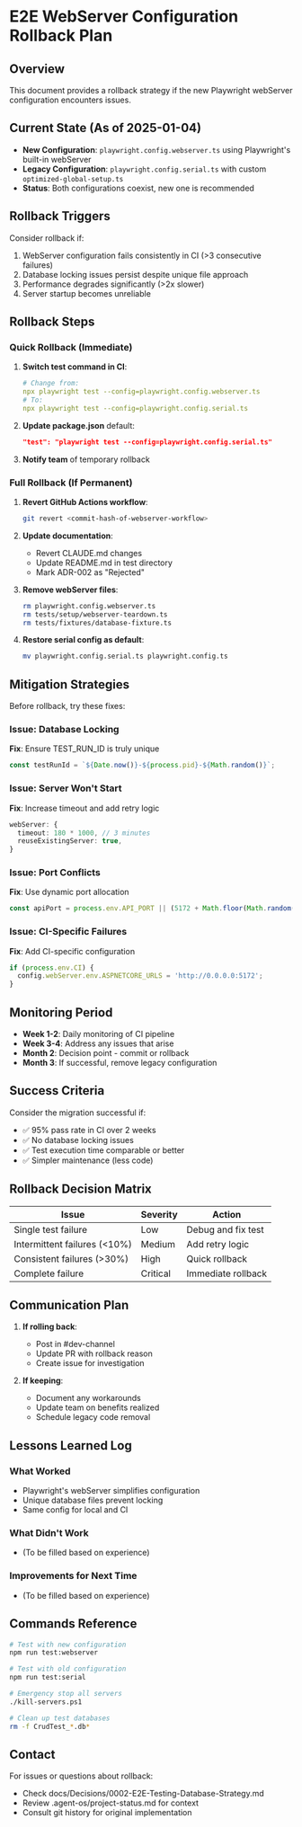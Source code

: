 # E2E WebServer Configuration Rollback Plan

## Overview
This document provides a rollback strategy if the new Playwright webServer configuration encounters issues.

## Current State (As of 2025-01-04)
- **New Configuration**: `playwright.config.webserver.ts` using Playwright's built-in webServer
- **Legacy Configuration**: `playwright.config.serial.ts` with custom `optimized-global-setup.ts`
- **Status**: Both configurations coexist, new one is recommended

## Rollback Triggers

Consider rollback if:
1. WebServer configuration fails consistently in CI (>3 consecutive failures)
2. Database locking issues persist despite unique file approach
3. Performance degrades significantly (>2x slower)
4. Server startup becomes unreliable

## Rollback Steps

### Quick Rollback (Immediate)
1. **Switch test command in CI**:
   ```yaml
   # Change from:
   npx playwright test --config=playwright.config.webserver.ts
   # To:
   npx playwright test --config=playwright.config.serial.ts
   ```

2. **Update package.json** default:
   ```json
   "test": "playwright test --config=playwright.config.serial.ts"
   ```

3. **Notify team** of temporary rollback

### Full Rollback (If Permanent)

1. **Revert GitHub Actions workflow**:
   ```bash
   git revert <commit-hash-of-webserver-workflow>
   ```

2. **Update documentation**:
   - Revert CLAUDE.md changes
   - Update README.md in test directory
   - Mark ADR-002 as "Rejected"

3. **Remove webServer files**:
   ```bash
   rm playwright.config.webserver.ts
   rm tests/setup/webserver-teardown.ts
   rm tests/fixtures/database-fixture.ts
   ```

4. **Restore serial config as default**:
   ```bash
   mv playwright.config.serial.ts playwright.config.ts
   ```

## Mitigation Strategies

Before rollback, try these fixes:

### Issue: Database Locking
**Fix**: Ensure TEST_RUN_ID is truly unique
```typescript
const testRunId = `${Date.now()}-${process.pid}-${Math.random()}`;
```

### Issue: Server Won't Start
**Fix**: Increase timeout and add retry logic
```typescript
webServer: {
  timeout: 180 * 1000, // 3 minutes
  reuseExistingServer: true,
}
```

### Issue: Port Conflicts
**Fix**: Use dynamic port allocation
```typescript
const apiPort = process.env.API_PORT || (5172 + Math.floor(Math.random() * 100));
```

### Issue: CI-Specific Failures
**Fix**: Add CI-specific configuration
```typescript
if (process.env.CI) {
  config.webServer.env.ASPNETCORE_URLS = 'http://0.0.0.0:5172';
}
```

## Monitoring Period

- **Week 1-2**: Daily monitoring of CI pipeline
- **Week 3-4**: Address any issues that arise
- **Month 2**: Decision point - commit or rollback
- **Month 3**: If successful, remove legacy configuration

## Success Criteria

Consider the migration successful if:
- ✅ 95% pass rate in CI over 2 weeks
- ✅ No database locking issues
- ✅ Test execution time comparable or better
- ✅ Simpler maintenance (less code)

## Rollback Decision Matrix

| Issue | Severity | Action |
|-------|----------|--------|
| Single test failure | Low | Debug and fix test |
| Intermittent failures (<10%) | Medium | Add retry logic |
| Consistent failures (>30%) | High | Quick rollback |
| Complete failure | Critical | Immediate rollback |

## Communication Plan

1. **If rolling back**:
   - Post in #dev-channel
   - Update PR with rollback reason
   - Create issue for investigation

2. **If keeping**:
   - Document any workarounds
   - Update team on benefits realized
   - Schedule legacy code removal

## Lessons Learned Log

### What Worked
- Playwright's webServer simplifies configuration
- Unique database files prevent locking
- Same config for local and CI

### What Didn't Work
- (To be filled based on experience)

### Improvements for Next Time
- (To be filled based on experience)

## Commands Reference

```bash
# Test with new configuration
npm run test:webserver

# Test with old configuration
npm run test:serial

# Emergency stop all servers
./kill-servers.ps1

# Clean up test databases
rm -f CrudTest_*.db*
```

## Contact

For issues or questions about rollback:
- Check docs/Decisions/0002-E2E-Testing-Database-Strategy.md
- Review .agent-os/project-status.md for context
- Consult git history for original implementation
